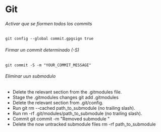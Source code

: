 # Git

###### Activar que se fiormen todos los commits
```console
git config --global commit.gpgsign true
```

###### Firmar un commit determinado (-S)
```console
git commit -S -m "YOUR_COMMIT_MESSAGE"
```

###### Eliminar uun submodulo

* Delete the relevant section from the .gitmodules file.
* Stage the .gitmodules changes git add .gitmodules
* Delete the relevant section from .git/config.
* Run git rm --cached path_to_submodule (no trailing slash).
* Run rm -rf .git/modules/path_to_submodule (no trailing slash).
* Commit git commit -m "Removed submodule "
* Delete the now untracked submodule files rm -rf path_to_submodule
